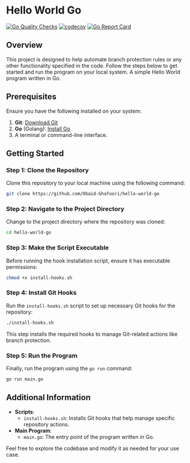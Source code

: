 # Hello World Go

[![Go Quality Checks](https://github.com/Obaid-Ghafoori/hello-world-go/actions/workflows/quality-checks.yml/badge.svg)](https://github.com/Obaid-Ghafoori/hello-world-go/actions/workflows/quality-checks.yml)
[![codecov](https://codecov.io/gh/Obaid-Ghafoori/hello-world-go/branch/main/graph/badge.svg)](https://codecov.io/gh/Obaid-Ghafoori/hello-world-go)
[![Go Report Card](https://goreportcard.com/badge/github.com/Obaid-Ghafoori/hello-world-go)](https://goreportcard.com/report/github.com/Obaid-Ghafoori/hello-world-go)


## Overview
This project is designed to help automate branch protection rules or any other functionality specified in the code. Follow the steps below to get started and run the program on your local system.
A simple Hello World program written in Go.



## Prerequisites
Ensure you have the following installed on your system:
1. **Git**: [Download Git](https://git-scm.com/)
2. **Go** (Golang): [Install Go](https://golang.org/doc/install)
3. A terminal or command-line interface.

## Getting Started

### Step 1: Clone the Repository
Clone this repository to your local machine using the following command:
```bash
git clone https://github.com/Obaid-Ghafoori/hello-world-go
```



### Step 2: Navigate to the Project Directory
Change to the project directory where the repository was cloned:
```bash
cd hello-world-go
```

### Step 3: Make the Script Executable
Before running the hook installation script, ensure it has executable permissions:
```bash
chmod +x install-hooks.sh
```

### Step 4: Install Git Hooks
Run the `install-hooks.sh` script to set up necessary Git hooks for the repository:
```bash
./install-hooks.sh
```
This step installs the required hooks to manage Git-related actions like branch protection.

### Step 5: Run the Program
Finally, run the program using the `go run` command:
```bash
go run main.go
```

## Additional Information
- **Scripts**:
  - `install-hooks.sh`: Installs Git hooks that help manage specific repository actions.
- **Main Program**:
  - `main.go`: The entry point of the program written in Go.
  
Feel free to explore the codebase and modify it as needed for your use case.


